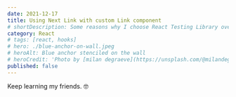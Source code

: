 ```yaml
---
date: 2021-12-17
title: Using Next Link with custom Link component
# shortDescription: Some reasons why I choose React Testing Library over Enzyme for testing React components
category: React
# tags: [react, hooks]
# hero: ./blue-anchor-on-wall.jpeg
# heroAlt: Blue anchor stenciled on the wall
# heroCredit: 'Photo by [milan degraeve](https://unsplash.com/@milandegraeve)'
published: false
---
```


Keep learning my friends. 🤓
